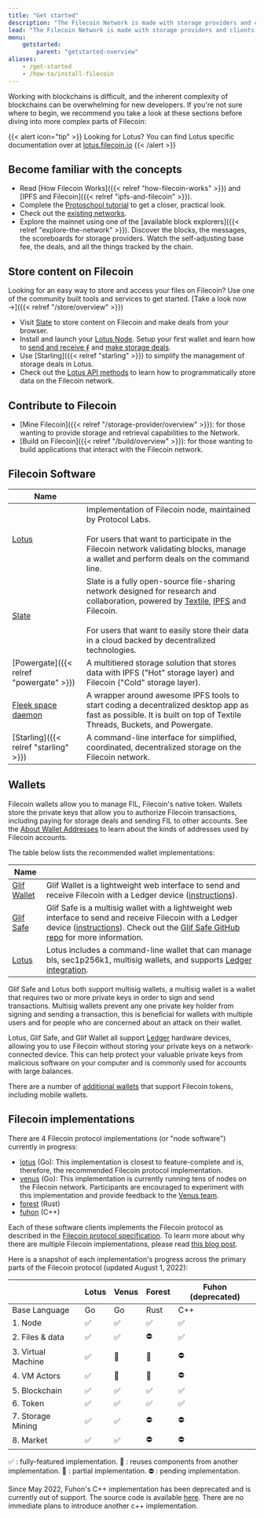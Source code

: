 ```yaml
---
title: "Get started"
description: "The Filecoin Network is made with storage providers and clients. They make deals and contribute to maintaining the Filecoin blockchain, obtaining storage services, and receiving rewards in the process. This section walks you through how to get started, build a node, and create a simple application."
lead: "The Filecoin Network is made with storage providers and clients. They make deals and contribute to maintaining the Filecoin blockchain, obtaining storage services, and receiving rewards in the process. This section walks your through how to get started, build a node, and create a simple application."
menu:
    getstarted:
        parent: "getstarted-overview"
aliases:
    - /get-started
    - /how-to/install-filecoin
---
```


Working with blockchains is difficult, and the inherent complexity of blockchains can be overwhelming for new developers. If you're not sure where to begin, we recommend you take a look at these sections before diving into more complex parts of Filecoin:

{{< alert icon="tip" >}}
Looking for Lotus? You can find Lotus specific documentation over at [lotus.filecoin.io](https://lotus.filecoin.io)
{{< /alert >}}

## Become familiar with the concepts

- Read [How Filecoin Works]({{< relref "how-filecoin-works" >}}) and [IPFS and Filecoin]({{< relref "ipfs-and-filecoin" >}}).
- Complete the [Protoschool tutorial](https://proto.school/verifying-storage-on-filecoin/) to get a closer, practical look.
- Check out the [existing networks](https://network.filecoin.io).
- Explore the mainnet using one of the [available block explorers]({{< relref "explore-the-network" >}}). Discover the blocks, the messages, the scoreboards for storage providers. Watch the self-adjusting base fee, the deals, and all the things tracked by the chain.

## Store content on Filecoin

Looking for an easy way to store and access your files on Filecoin? Use one of the community built tools and services to get started. [Take a look now →]({{< relref "/store/overview" >}})

- Visit [Slate](https://slate.host/) to store content on Filecoin and make deals from your browser.
- Install and launch your [Lotus Node](https://lotus.filecoin.io). Setup your first wallet and learn how to [send and receive ⨎](https://lotus.filecoin.io/docs/set-up/manage-fil/) and [make storage deals](https://lotus.filecoin.io/docs/storage-providers/manage-storage-deals/).
- Use [Starling]({{< relref "starling" >}}) to simplify the management of storage deals in Lotus.
- Check out the [Lotus API methods](https://lotus.filecoin.io/docs/apis/json-rpc/) to learn how to programmatically store data on the Filecoin network.

## Contribute to Filecoin

- [Mine Filecoin]({{< relref "/storage-provider/overview" >}}): for those wanting to provide storage and retrieval capabilities to the Network.
- [Build on Filecoin]({{< relref "/build/overview" >}}): for those wanting to build applications that interact with the Filecoin network.

## Filecoin Software

| Name                                                             |                                                                                                                                                                                                                                                                                         |
| ---------------------------------------------------------------- | --------------------------------------------------------------------------------------------------------------------------------------------------------------------------------------------------------------------------------------------------------------------------------------- |
| [Lotus](https://lotus.filecoin.io)                                         | Implementation of Filecoin node, maintained by Protocol Labs. <br /><br />For users that want to participate in the Filecoin network validating blocks, manage a wallet and perform deals on the command line.                                                                            |
| [Slate](https://slate.host/)                                       | Slate is a fully open-source file-sharing network designed for research and collaboration, powered by [Textile](https://textile.io), [IPFS](https://ipfs.tech) and Filecoin. <br /><br /> For users that want to easily store their data in a cloud backed by decentralized technologies. |
| [Powergate]({{< relref "powergate" >}})                               | A multitiered storage solution that stores data with IPFS ("Hot" storage layer) and Filecoin ("Cold" storage layer).                                                                                                                                                                    |
| [Fleek space daemon](https://blog.fleek.co/posts/daemon-release) | A wrapper around awesome IPFS tools to start coding a decentralized desktop app as fast as possible. It is built on top of Textile Threads, Buckets, and Powergate.                                                                                                                      |
| [Starling]({{< relref "starling" >}})                                 | A command-line interface for simplified, coordinated, decentralized storage on the Filecoin network.                                                                                                                                                                                    |

## Wallets

Filecoin wallets allow you to manage FIL, Filecoin's native token. Wallets store the private keys that allow you to authorize Filecoin transactions, including paying for storage deals and sending FIL to other accounts. See the [About Wallet Addresses](https://lotus.filecoin.io/docs/set-up/manage-fil) to learn about the kinds of addresses used by Filecoin accounts.

The table below lists the recommended wallet implementations:

| Name                                             |                                                                                                                                                                                             |
| ------------------------------------------------ | ------------------------------------------------------------------------------------------------------------------------------------------------------------------------------------------- |
| [Glif Wallet](https://wallet.glif.io/) | Glif Wallet is a lightweight web interface to send and receive Filecoin with a Ledger device ([instructions](https://reading.supply/@glif/install-the-filecoin-app-on-your-ledger-device-y33vhX)).|
| [Glif Safe](https://safe.glif.io/) | Glif Safe is a multisig wallet with a lightweight web interface to send and receive Filecoin with a Ledger device ([instructions](https://reading.supply/@glif/install-the-filecoin-app-on-your-ledger-device-y33vhX)). Check out the [Glif Safe GitHub repo](https://github.com/glifio/safe) for more information.|
| [Lotus](https://lotus.filecoin.io)                         | Lotus includes a command-line wallet that can manage bls, sec1p256k1, multisig wallets, and supports [Ledger integration](https://lotus.filecoin.io/docs/set-up/manage-fil/#ledger).|

Glif Safe and Lotus both support multisig wallets, a multisig wallet is a wallet that requires two or more private keys in order to sign and send transactions. Multisig wallets prevent any one private key holder from signing and sending a transaction, this is beneficial for wallets with multiple users and for people who are concerned about an attack on their wallet.

Lotus, Glif Safe, and Glif Wallet all support [Ledger](https://www.ledger.com/) hardware devices, allowing you to use Filecoin without storing your private keys on a network-connected device. This can help protect your valuable private keys from malicious software on your computer and is commonly used for accounts with large balances.

There are a number of [additional wallets](https://docs.filecoin.io/reference/#other-wallets) that support Filecoin tokens, including mobile wallets.

## Filecoin implementations

There are 4 Filecoin protocol implementations (or "node software") currently in progress:

- [lotus](https://github.com/filecoin-project/lotus/) (Go): This implementation is closest to feature-complete and is, therefore, the recommended Filecoin protocol implementation.
- [venus](https://github.com/filecoin-project/venus) (Go): This implementation is currently running tens of nodes on the Filecoin network. Participants are encouraged to experiment with this implementation and provide feedback to the [Venus team](https://filecoinproject.slack.com/archives/CEHHJNJS3).
- [forest](https://github.com/chainsafe/forest) (Rust)
- [fuhon](https://github.com/filecoin-project/cpp-filecoin) (C++)

Each of these software clients implements the Filecoin protocol as described in the [Filecoin protocol specification](https://filecoin-project.github.io/specs). To learn more about why there are multiple Filecoin implementations, please read [this blog post](https://filecoin.io/blog/announcing-filecoin-implementations-in-rust-and-c++/).

Here is a snapshot of each implementation's progress across the primary parts of the Filecoin protocol (updated August 1, 2022):

|                    | Lotus | Venus | Forest | Fuhon (deprecated)|
| ------------------ | ----- | ----- | ------ | ----- |
| Base Language      | Go    | Go    | Rust   | C++  |
| 1. Node            | ✅    | ✅    | ✅     | ✅    |
| 2. Files & data    | ✅    | ✅    | ⛔️     | ✅    |
| 3. Virtual Machine | ✅    | 🔄    | 🔄     | ⛔️    |
| 4. VM Actors       | ✅    | 🔄    | 🔄     | ⛔️    |
| 5. Blockchain      | ✅    | ✅    | ✅     | ✅    |
| 6. Token           | ✅    | ✅    | ✅     | ✅    |
| 7. Storage Mining  | ✅    | ✅    | ⛔️     | ⛔️    |
| 8. Market          | ✅    | ✅    | ⛔️     | ⛔️    |

✅ : fully-featured implementation.
🔄 : reuses components from another implementation.
🔶 : partial implementation.
⛔️ : pending implementation.

Since May 2022, Fuhon's C++ implementation has been deprecated and is currently out of support. The source code is available [here](https://github.com/filecoin-project/cpp-filecoin). There are no immediate plans to introduce another c++ implementation.
